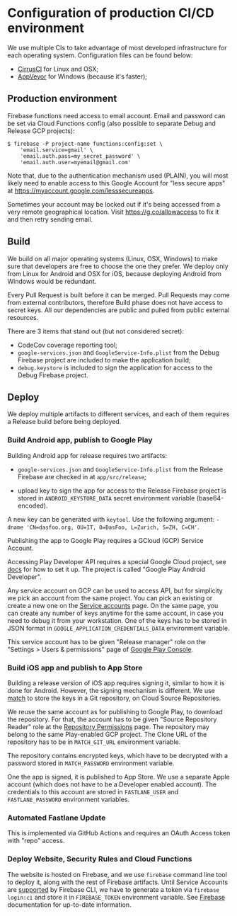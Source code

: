 # Configuration of production CI/CD environment

We use multiple CIs to take advantage of most developed infrastructure for each
operating system. Configuration files can be found below:

* [CirrusCI](.cirrus.yml) for Linux and OSX;
* [AppVeyor](appveyor.yml) for Windows (because it's faster);

## Production environment

Firebase functions need access to email account. Email and password can be set
via Cloud Functions config (also possible to separate Debug and Release GCP
projects):

```shell
$ firebase -P project-name functions:config:set \
    'email.service=gmail' \
    'email.auth.pass=my_secret_password' \
    'email.auth.user=myemail@gmail.com'
```

Note that, due to the authentication mechanism used (PLAIN), you will most
likely need to enable access to this Google Account for "less secure apps" at
https://myaccount.google.com/lesssecureapps.

Sometimes your account may be locked out if it's being accessed from a very
remote geographical location. Visit https://g.co/allowaccess to fix it and
then retry sending email.

## Build

We build on all major operating systems (Linux, OSX, Windows) to make sure that
developers are free to choose the one they prefer. We deploy only from Linux for
Android and OSX for iOS, because deploying Android from Windows would be
redundant.

Every Pull Request is built before it can be merged. Pull Requests may come from
external contributors, therefore Build phase does not have access to secret
keys. All our dependencies are public and pulled from public external resources.

There are 3 items that stand out (but not considered secret):

 - CodeCov coverage reporting tool;
 - `google-services.json` and `GoogleService-Info.plist` from the Debug Firebase
   project are included to make the application build;
 - `debug.keystore` is included to sign the application for access to the Debug
   Firebase project.

## Deploy

We deploy multiple artifacts to different services, and each of them requires
a Release build before being deployed.

### Build Android app, publish to Google Play

Building Android app for release requires two artifacts:

 - `google-services.json` and `GoogleService-Info.plist` from the Release
   Firebase are checked in at `app/src/release`;

 - upload key to sign the app for access to the Release Firebase project is
   stored in `ANDROID_KEYSTORE_DATA` secret environment variable
   (base64-encoded).

A new key can be generated with `keytool`. Use the following argument:
`-dname 'CN=dasfoo.org, OU=IT, O=DasFoo, L=Zurich, S=ZH, C=CH'`.

Publishing the app to Google Play requires a GCloud (GCP) Service Account.

Accessing Play Developer API requires a special Google Cloud project, see
[docs](https://developers.google.com/android-publisher/getting_started) for how
to set it up. The project is called "Google Play Android Developer".

Any service account on GCP can be used to access API, but for simplicity we pick
an account from the same project. You can pick an existing or create a new one
on the
[Service accounts](https://console.cloud.google.com/iam-admin/serviceaccounts)
page. On the same page, you can create any number of keys anytime for the same
account, in case you need to debug it from your workstation. One of the keys has
to be stored in JSON format in `GOOGLE_APPLICATION_CREDENTIALS_DATA` environment
variable.

This service account has to be given "Release manager" role on the
"Settings > Users & permissions" page of
[Google Play Console](https://play.google.com/apps/publish/).

### Build iOS app and publish to App Store

Building a release version of iOS app requires signing it, similar to how it is
done for Android. However, the signing mechanism is different. We use
[match](https://docs.fastlane.tools/actions/match/) to store the keys in a Git
repository, on Cloud Source Repositories.

We reuse the same account as for publishing to Google Play, to download the
repository. For that, the account has to be given "Source Repository Reader"
role at the
[Repository Permissions](https://source.cloud.google.com/admin/permissions)
page. The repository may belong to the same Play-enabled GCP project. The Clone
URL of the repository has to be in `MATCH_GIT_URL` environment variable.

The repository contains encrypted keys, which have to be decrypted with a
password stored in `MATCH_PASSWORD` environment variable.

One the app is signed, it is published to App Store. We use a separate Apple
account (which does not have to be a Developer enabled account). The credentials
to this account are stored in `FASTLANE_USER` and `FASTLANE_PASSWORD`
environment variables.

### Automated Fastlane Update

This is implemented via GitHub Actions and requires an OAuth Access token with
"repo" access.

### Deploy Website, Security Rules and Cloud Functions

The website is hosted on Firebase, and we use `firebase` command line tool to
deploy it, along with the rest of Firebase artifacts. Until Service Accounts are
[supported](https://github.com/firebase/firebase-tools/issues/787) by Firebase
CLI, we have to generate a token via `firebase login:ci` and store it in
`FIREBASE_TOKEN` environment variable. See
[Firebase](https://github.com/firebase/firebase-tools#using-with-ci-systems)
documentation for up-to-date information.
